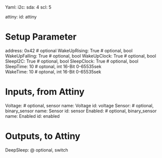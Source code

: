 Yaml:
i2c:
  sda: 4
  scl: 5

attiny:
  id: attiny
  # Setup Parameter
  address: 0x42         # optional
  WakeUpRising: True    # optional, bool
  WakeUpFalling: True   # optional, bool
  WakeUpClock: True     # optional, bool
  SleepI2C: True        # optional, bool
  SleepClock: True      # optional, bool
  SleepTime: 10         # optonal, int 16-Bit 0-65535sek  
  WakeTime: 10         # optonal, int 16-Bit 0-65535sek

  # Inputs, from Attiny
  Voltage:              # optional, sensor
    name: Voltage
    id: voltage
  Sensor:               # optional, binary_sensor
    name: Sensor
    id: sensor
  Enabled:              # optional, binary_sensor
    name: Enabled
    id: enabled

# Outputs, to Attiny
  DeepSleep:            @ optional, switch
    






